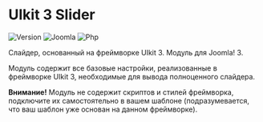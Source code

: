 # UIkit 3 Slider

![Version](https://img.shields.io/badge/VERSION-1.2.0-0366d6.svg?style=for-the-badge)
![Joomla](https://img.shields.io/badge/joomla-3.7+-1A3867.svg?style=for-the-badge)
![Php](https://img.shields.io/badge/php-5.6+-8892BF.svg?style=for-the-badge)

Слайдер, основанный на фреймворке UIkit 3. Модуль для Joomla! 3.

Модуль содержит все базовые настройки, реализованные в фреймворке UIkit 3, необходимые для вывода полноценного слайдера.

**Внимание!** Модуль не содержит скриптов и стилей фреймворка, подключите их самостоятельно в вашем шаблоне (подразумевается, что ваш шаблон уже основан на данном фреймворке).
